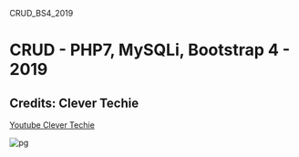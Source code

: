 CRUD_BS4_2019
# CRUD - PHP7, MySQLi, Bootstrap 4 - 2019
## Credits: Clever Techie 
<a href="https://www.youtube.com/watch?v=3xRMUDC74Cw&t=31s" target="_blank">Youtube Clever Techie</a>

![pg](https://github.com/sanderweb/CRUD_BS4_2019/blob/master/Deepin%20Screenshot_selecionar%20%C3%A1rea_20190930162311.png)
